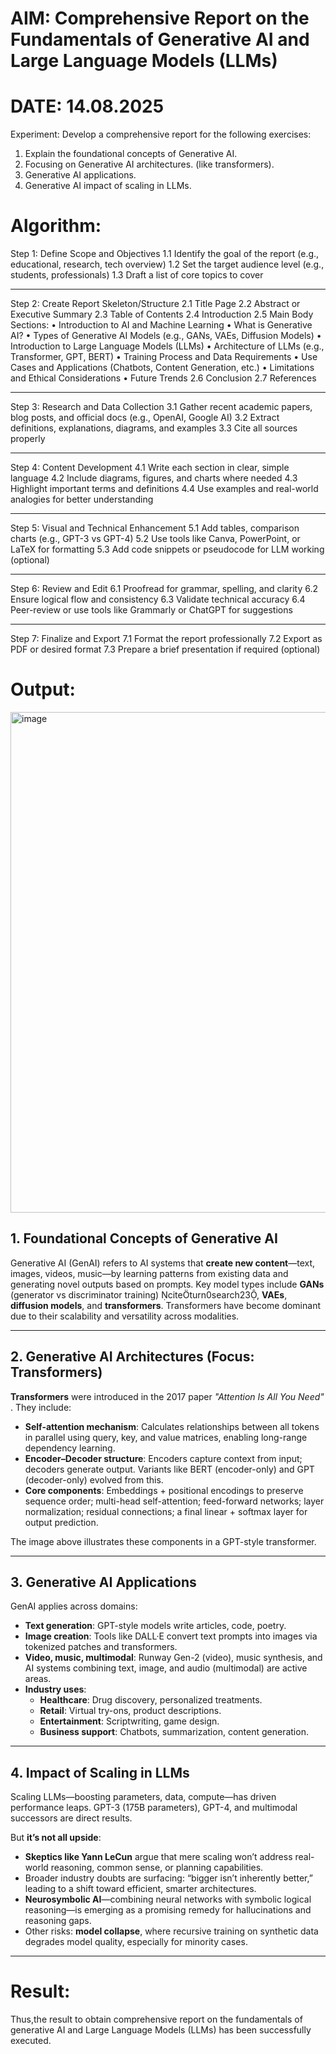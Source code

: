 # AIM: Comprehensive Report on the Fundamentals of Generative AI and Large Language Models (LLMs)
# DATE: 14.08.2025
Experiment:
Develop a comprehensive report for the following exercises:
1.	Explain the foundational concepts of Generative AI. 
2.	Focusing on Generative AI architectures. (like transformers).
3.	Generative AI applications.
4.	Generative AI impact of scaling in LLMs.

# Algorithm: 
Step 1: Define Scope and Objectives
1.1 Identify the goal of the report (e.g., educational, research, tech overview)
1.2 Set the target audience level (e.g., students, professionals)
1.3 Draft a list of core topics to cover
___
Step 2: Create Report Skeleton/Structure
2.1 Title Page
2.2 Abstract or Executive Summary
2.3 Table of Contents
2.4 Introduction
2.5 Main Body Sections:
•	Introduction to AI and Machine Learning
•	What is Generative AI?
•	Types of Generative AI Models (e.g., GANs, VAEs, Diffusion Models)
•	Introduction to Large Language Models (LLMs)
•	Architecture of LLMs (e.g., Transformer, GPT, BERT)
•	Training Process and Data Requirements
•	Use Cases and Applications (Chatbots, Content Generation, etc.)
•	Limitations and Ethical Considerations
•	Future Trends
2.6 Conclusion
2.7 References
________________________________________
Step 3: Research and Data Collection
3.1 Gather recent academic papers, blog posts, and official docs (e.g., OpenAI, Google AI)
3.2 Extract definitions, explanations, diagrams, and examples
3.3 Cite all sources properly
________________________________________
Step 4: Content Development
4.1 Write each section in clear, simple language
4.2 Include diagrams, figures, and charts where needed
4.3 Highlight important terms and definitions
4.4 Use examples and real-world analogies for better understanding
________________________________________
Step 5: Visual and Technical Enhancement
5.1 Add tables, comparison charts (e.g., GPT-3 vs GPT-4)
5.2 Use tools like Canva, PowerPoint, or LaTeX for formatting
5.3 Add code snippets or pseudocode for LLM working (optional)
________________________________________
Step 6: Review and Edit
6.1 Proofread for grammar, spelling, and clarity
6.2 Ensure logical flow and consistency
6.3 Validate technical accuracy
6.4 Peer-review or use tools like Grammarly or ChatGPT for suggestions
________________________________________
Step 7: Finalize and Export
7.1 Format the report professionally
7.2 Export as PDF or desired format
7.3 Prepare a brief presentation if required (optional)



# Output:

<img width="1001" height="801" alt="image" src="https://github.com/user-attachments/assets/3e0c2a26-f181-413e-99de-f1551bff53e1" />


## 1. Foundational Concepts of Generative AI  
Generative AI (GenAI) refers to AI systems that **create new content**—text, images, videos, music—by learning patterns from existing data and generating novel outputs based on prompts. Key model types include **GANs** (generator vs discriminator training) citeturn0search23, **VAEs**, **diffusion models**, and **transformers**. Transformers have become dominant due to their scalability and versatility across modalities.

---

## 2. Generative AI Architectures (Focus: Transformers)  
**Transformers** were introduced in the 2017 paper *"Attention Is All You Need"* . They include:

- **Self-attention mechanism**: Calculates relationships between all tokens in parallel using query, key, and value matrices, enabling long-range dependency learning.
- **Encoder–Decoder structure**: Encoders capture context from input; decoders generate output. Variants like BERT (encoder-only) and GPT (decoder-only) evolved from this.
- **Core components**: Embeddings + positional encodings to preserve sequence order; multi-head self-attention; feed-forward networks; layer normalization; residual connections; a final linear + softmax layer for output prediction.

The image above illustrates these components in a GPT-style transformer.

---

## 3. Generative AI Applications  
GenAI applies across domains:

- **Text generation**: GPT-style models write articles, code, poetry.
- **Image creation**: Tools like DALL·E convert text prompts into images via tokenized patches and transformers. 
- **Video, music, multimodal**: Runway Gen-2 (video), music synthesis, and AI systems combining text, image, and audio (multimodal) are active areas.
- **Industry uses**:  
  - **Healthcare**: Drug discovery, personalized treatments.  
  - **Retail**: Virtual try-ons, product descriptions.  
  - **Entertainment**: Scriptwriting, game design.  
  - **Business support**: Chatbots, summarization, content generation.

---

## 4. Impact of Scaling in LLMs  
Scaling LLMs—boosting parameters, data, compute—has driven performance leaps. GPT-3 (175B parameters), GPT-4, and multimodal successors are direct results.

But **it’s not all upside**:

- **Skeptics like Yann LeCun** argue that mere scaling won’t address real-world reasoning, common sense, or planning capabilities.  
- Broader industry doubts are surfacing: “bigger isn’t inherently better,” leading to a shift toward efficient, smarter architectures. 
- **Neurosymbolic AI**—combining neural networks with symbolic logical reasoning—is emerging as a promising remedy for hallucinations and reasoning gaps. 
- Other risks: **model collapse**, where recursive training on synthetic data degrades model quality, especially for minority cases.

---


# Result:
Thus,the result to obtain comprehensive report on the fundamentals of generative AI and Large Language Models (LLMs) has been successfully executed.
